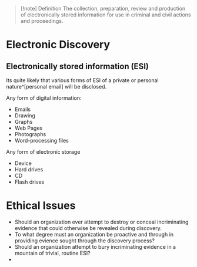 >[!note] Definition
>The collection, preparation, review and production of electronically stored information for use in criminal and civil actions and proceedings.

# Electronic Discovery 
## Electronically stored information (ESI)
Its quite likely that various forms of ESI of a private or personal nature^[personal email] will be disclosed.

Any form of digital information:
- Emails
- Drawing
- Graphs
- Web Pages
- Photographs
- Word-processing files

Any form of electronic storage
- Device
- Hard drives
- CD
- Flash drives

# Ethical Issues
- Should an organization ever attempt to destroy or conceal incriminating evidence that could otherwise be revealed during discovery.
- To what degree must an organization be proactive and through in providing evience sought through the discovery process?
- Should an organization attempt to bury incriminating evidence in a mountain of trivial, routine ESI?
- 
